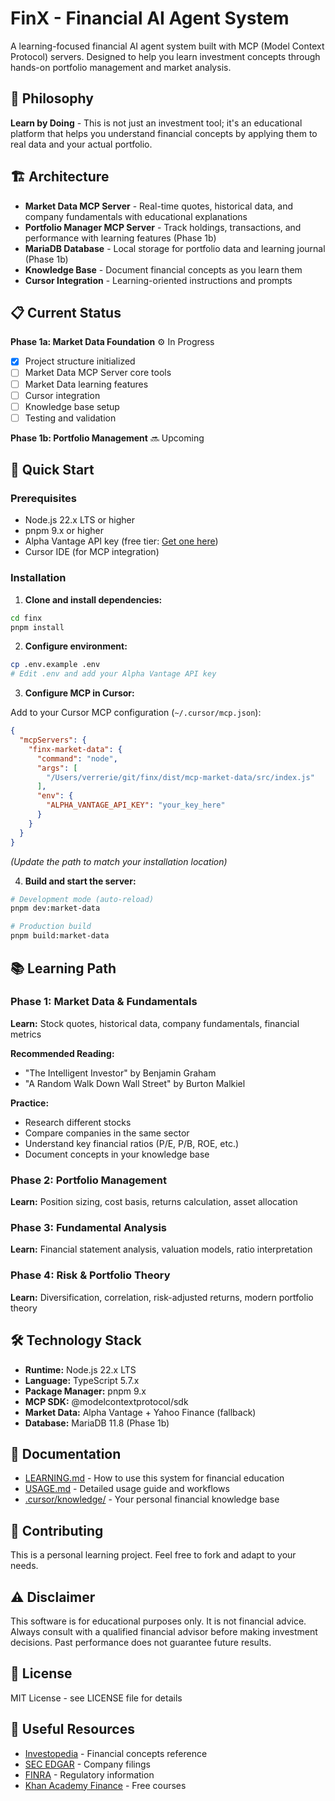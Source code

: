 # FinX - Financial AI Agent System

A learning-focused financial AI agent system built with MCP (Model Context Protocol) servers. Designed to help you learn investment concepts through hands-on portfolio management and market analysis.

## 🎯 Philosophy

**Learn by Doing** - This is not just an investment tool; it's an educational platform that helps you understand financial concepts by applying them to real data and your actual portfolio.

## 🏗️ Architecture

- **Market Data MCP Server** - Real-time quotes, historical data, and company fundamentals with educational explanations
- **Portfolio Manager MCP Server** - Track holdings, transactions, and performance with learning features (Phase 1b)
- **MariaDB Database** - Local storage for portfolio data and learning journal (Phase 1b)
- **Knowledge Base** - Document financial concepts as you learn them
- **Cursor Integration** - Learning-oriented instructions and prompts

## 📋 Current Status

**Phase 1a: Market Data Foundation** ⚙️ In Progress

- [x] Project structure initialized
- [ ] Market Data MCP Server core tools
- [ ] Market Data learning features
- [ ] Cursor integration
- [ ] Knowledge base setup
- [ ] Testing and validation

**Phase 1b: Portfolio Management** 🔜 Upcoming

## 🚀 Quick Start

### Prerequisites

- Node.js 22.x LTS or higher
- pnpm 9.x or higher
- Alpha Vantage API key (free tier: [Get one here](https://www.alphavantage.co/support/#api-key))
- Cursor IDE (for MCP integration)

### Installation

1. **Clone and install dependencies:**

```bash
cd finx
pnpm install
```

2. **Configure environment:**

```bash
cp .env.example .env
# Edit .env and add your Alpha Vantage API key
```

3. **Configure MCP in Cursor:**

Add to your Cursor MCP configuration (`~/.cursor/mcp.json`):

```json
{
  "mcpServers": {
    "finx-market-data": {
      "command": "node",
      "args": [
        "/Users/verrerie/git/finx/dist/mcp-market-data/src/index.js"
      ],
      "env": {
        "ALPHA_VANTAGE_API_KEY": "your_key_here"
      }
    }
  }
}
```

*(Update the path to match your installation location)*

4. **Build and start the server:**

```bash
# Development mode (auto-reload)
pnpm dev:market-data

# Production build
pnpm build:market-data
```

## 📚 Learning Path

### Phase 1: Market Data & Fundamentals
**Learn:** Stock quotes, historical data, company fundamentals, financial metrics

**Recommended Reading:**
- "The Intelligent Investor" by Benjamin Graham
- "A Random Walk Down Wall Street" by Burton Malkiel

**Practice:**
- Research different stocks
- Compare companies in the same sector
- Understand key financial ratios (P/E, P/B, ROE, etc.)
- Document concepts in your knowledge base

### Phase 2: Portfolio Management
**Learn:** Position sizing, cost basis, returns calculation, asset allocation

### Phase 3: Fundamental Analysis
**Learn:** Financial statement analysis, valuation models, ratio interpretation

### Phase 4: Risk & Portfolio Theory
**Learn:** Diversification, correlation, risk-adjusted returns, modern portfolio theory

## 🛠️ Technology Stack

- **Runtime:** Node.js 22.x LTS
- **Language:** TypeScript 5.7.x
- **Package Manager:** pnpm 9.x
- **MCP SDK:** @modelcontextprotocol/sdk
- **Market Data:** Alpha Vantage + Yahoo Finance (fallback)
- **Database:** MariaDB 11.8 (Phase 1b)

## 📖 Documentation

- [LEARNING.md](./LEARNING.md) - How to use this system for financial education
- [USAGE.md](./USAGE.md) - Detailed usage guide and workflows
- [.cursor/knowledge/](./cursor/knowledge/) - Your personal financial knowledge base

## 🤝 Contributing

This is a personal learning project. Feel free to fork and adapt to your needs.

## ⚠️ Disclaimer

This software is for educational purposes only. It is not financial advice. Always consult with a qualified financial advisor before making investment decisions. Past performance does not guarantee future results.

## 📄 License

MIT License - see LICENSE file for details

## 🔗 Useful Resources

- [Investopedia](https://www.investopedia.com/) - Financial concepts reference
- [SEC EDGAR](https://www.sec.gov/edgar/searchedgar/companysearch.html) - Company filings
- [FINRA](https://www.finra.org/) - Regulatory information
- [Khan Academy Finance](https://www.khanacademy.org/economics-finance-domain) - Free courses

